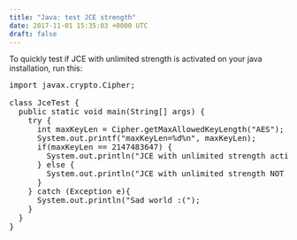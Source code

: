 ```yaml
---
title: "Java: test JCE strength"
date: 2017-11-01 15:35:03 +0000 UTC
draft: false
---
```

To quickly test if JCE with unlimited strength is activated on your java installation, run this:
<pre>import javax.crypto.Cipher;

class JceTest {
  public static void main(String[] args) {
    try {
      int maxKeyLen = Cipher.getMaxAllowedKeyLength("AES");
      System.out.printf("maxKeyLen=%d%n", maxKeyLen);
      if(maxKeyLen == 2147483647) {
        System.out.println("JCE with unlimited strength activated.");
      } else {
        System.out.println("JCE with unlimited strength NOT activated!");
      }
    } catch (Exception e){
      System.out.println("Sad world :(");
    }
  }
}
</pre>
&nbsp;